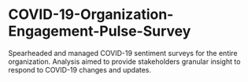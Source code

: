 # COVID-19-Organization-Engagement-Pulse-Survey
Spearheaded and managed COVID-19 sentiment surveys for the entire organization. Analysis aimed to provide stakeholders granular insight to respond to COVID-19 changes and updates.
